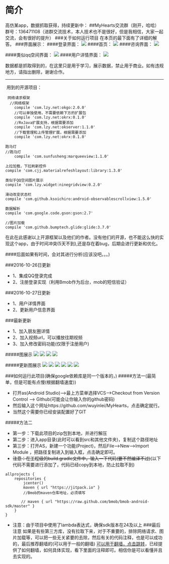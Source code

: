 # 简介

高仿某app，数据抓取获得，持续更新中：
##MyHearts交流群（刚开，哈哈）
群号：136471108（进群交流技术，本人技术也不是很好，但是我相信，大家一起交流，会有很好的提升）
###关于如何运行项目
在本页的最下面有了详细的解答。
###界面展示：
####登录界面：
![](http://ww1.sinaimg.cn/mw690/006jcGvzgw1f93rpi0f08j30u01hcdq2.jpg)
####首页：
![](http://ww1.sinaimg.cn/mw690/006jcGvzgw1f93qitz86tj30u01hc7gz.jpg )
####咨询界面：
![](http://ww2.sinaimg.cn/mw690/006jcGvzgw1f93qjhw5oej30u01hcn5k.jpg)

####类似qq空间界面：
![](http://ww4.sinaimg.cn/mw690/006jcGvzgw1f93q1fk34yj30u01hcdoc.jpg)
####用户详情界面：
![](http://ww1.sinaimg.cn/mw690/006jcGvzgw1f93qjt01kqj30u01hcqb4.jpg)

数据都是抓取得到的，在这里只是用于学习，展示数据，禁止用于商业。如有违规地方，请指出删除，谢谢合作。


----------
 用到的开源项目：
```
 网络请求框架
  //网络框架
    compile 'com.lzy.net:okgo:2.0.0'
    //可以单独使用，不需要依赖下方的扩展包
    compile 'com.lzy.net:okrx:0.1.0'
    //RxJava扩展支持，根据需要添加
    compile 'com.lzy.net:okserver:1.1.0'
    //下载管理和上传管理扩展，根据需要添加
    compile 'com.lzy.net:okrx:0.1.0'
```

```
跑马灯
//跑马灯
    compile 'com.sunfusheng:marqueeview:1.1.0'
```

```
上拉加载，下拉刷新控件
compile 'com.cjj.materialrefeshlayout:library:1.3.0'
```

```
类似于QQ空间图片展示
compile 'com.lzy.widget:ninegridview:0.2.0'
```

```
滑动改变状态栏
compile 'com.github.ksoichiro:android-observablescrollview:1.5.0'
```

```
数据解析
compile 'com.google.code.gson:gson:2.7'
```

```
//图片加载
compile 'com.github.bumptech.glide:glide:3.7.0'
```
在此在此感谢以上开源框架以及他们的作者。没有他们的开源，也不能这么快的实现这个app，由于时间冲突(5天不到),还是存在着bug，后期会进行更新和优化。


####后面如果有时间，会对其进行分析(应该没吧。。。)

###2016-10-26日更新
* 1、集成QQ登录完成
* 2、注册登录实现（利用Bmob作为后台，mob的短信验证）

###2016-10-27日更新
* 1、用户详情界面
* 2、更新用户信息界面

###最新更新
* 1、加入朋友圈详情
* 2、加入视频url，可以播放往期视频
* 3、加入修改密码功能(仅限于注册用户)

#####图展示
![](http://ww2.sinaimg.cn/mw690/006jcGvzgw1f97047vblrj30u01hck1r.jpg)
![](http://ww1.sinaimg.cn/mw690/006jcGvzgw1f9705oy34aj30u01hcq5r.jpg)
![](http://ww2.sinaimg.cn/mw690/006jcGvzgw1f9705xndnoj30u01hc777.jpg)
![](http://ww3.sinaimg.cn/mw690/006jcGvzgw1f9706446j4j30u01hcadr.jpg)

#####更新图展示
![](http://ww3.sinaimg.cn/mw690/006jcGvzgw1f9msfmfr8lj30u01hc7ir.jpg)
![](http://ww4.sinaimg.cn/mw690/006jcGvzgw1f9msg8rk5oj30u01hcn2p.jpg)
![](http://ww1.sinaimg.cn/mw690/006jcGvzgw1f9msir6iboj30u01hc7hz.jpg)
![](http://ww1.sinaimg.cn/mw690/006jcGvzgw1f9msj02pkuj30u01hc43w.jpg)
![](http://ww4.sinaimg.cn/mw690/006jcGvzgw1f9msj7ye24j30u01hcdus.jpg)
![](http://ww1.sinaimg.cn/mw690/006jcGvzgw1f9msjgoqhlj30u01hctgw.jpg)

###如何运行此项目(确保google依赖库是同一个版本的，)
#####方法一(最简单，但是可能有点慢(根据翻墙速度))
* 打开as(Android Studio)-->最上方菜单选择VCS-->Checkout from Version Control --> Github(可能会让你输入你的github密码)
* 然后输入这个网址https://github.com/wuyinlei/MyHearts，点击确定就行。
* 当然这个需要你已经安装配置好了GIT


#####方法二
* 第一步：下载此项目的zip包到本地，并进行解压
* 第二步：进入app目录(此时可以看到src和其他文件夹)，复制这个路径地址
* 第三步：打开AS，新建一个功能(Project)，然后File-->New-->Import Module ，把路径复制进入到输入框，点击确定即可。
* ~~注意：在工程级的build.gradle文件中，输入一下代码(要不然编译不过)~~(以下代码不需要进行添加了，代码已经copy到本地，防止拉取不到)
```
allprojects {
    repositories {
        jcenter()
        maven { url "https://jitpack.io" }
        //Bmob的maven仓库地址，必须填写

       // maven { url "https://raw.github.com/bmob/bmob-android-sdk/master" }
    }
}
```
* 注意：由于项目中使用了lambda表达式，确保sdk版本在24及以上
###最后注意
如果是有些第三方库，没有拉取下来，对于不重要的，排除网络请求、图片加载等，可以把一些无关紧要的去除，然后有关的代码注释，也是可以成功的，最后推荐翻墙的(可以用于一般的翻墙)
[可以用于翻墙，点击跳转][1]，已经提供了如何翻墙，如何具体实现，看下里面的注释即可。相信你是可以看懂并且去实现的。


  [1]: https://laod.cn/hosts/2016-google-hosts.html
